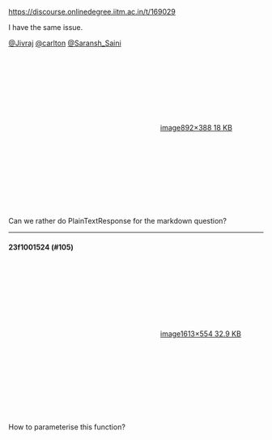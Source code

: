 https://discourse.onlinedegree.iitm.ac.in/t/169029

I have the same issue.</p>
<p><a class="mention" href="/u/jivraj">@Jivraj</a> <a class="mention" href="/u/carlton">@carlton</a> <a class="mention" href="/u/saransh_saini">@Saransh_Saini</a><br/>
<div class="lightbox-wrapper"><a class="lightbox" data-download-href="/uploads/short-url/i5CMkIlabzcuSBnE5peaaZXnqh7.png?dl=1" href="https://europe1.discourse-cdn.com/flex013/uploads/iitm/original/3X/7/e/7ec9ec5219361061432faeb1b7b7ee8894155465.png" rel="noopener nofollow ugc" title="image"><div class="meta"><svg aria-hidden="true" class="fa d-icon d-icon-far-image svg-icon"><use href="#far-image"></use></svg><span class="filename">image</span><span class="informations">892×388 18 KB</span><svg aria-hidden="true" class="fa d-icon d-icon-discourse-expand svg-icon"><use href="#discourse-expand"></use></svg></div></a></div><br/>
Can we rather do PlainTextResponse for the markdown question?</p><hr>

<h4>23f1001524 (#105)</h4>
<p><div class="lightbox-wrapper"><a class="lightbox" data-download-href="/uploads/short-url/ymcWU7UTGVLYFdgwWIEAFSxjWsJ.png?dl=1" href="https://europe1.discourse-cdn.com/flex013/uploads/iitm/original/3X/f/0/f0cc9a0ac082b679e2cc50275975e9c34b9b91d5.png" rel="noopener nofollow ugc" title="image"><div class="meta"><svg aria-hidden="true" class="fa d-icon d-icon-far-image svg-icon"><use href="#far-image"></use></svg><span class="filename">image</span><span class="informations">1613×554 32.9 KB</span><svg aria-hidden="true" class="fa d-icon d-icon-discourse-expand svg-icon"><use href="#discourse-expand"></use></svg></div></a></div><br/>
How to parameterise this function?